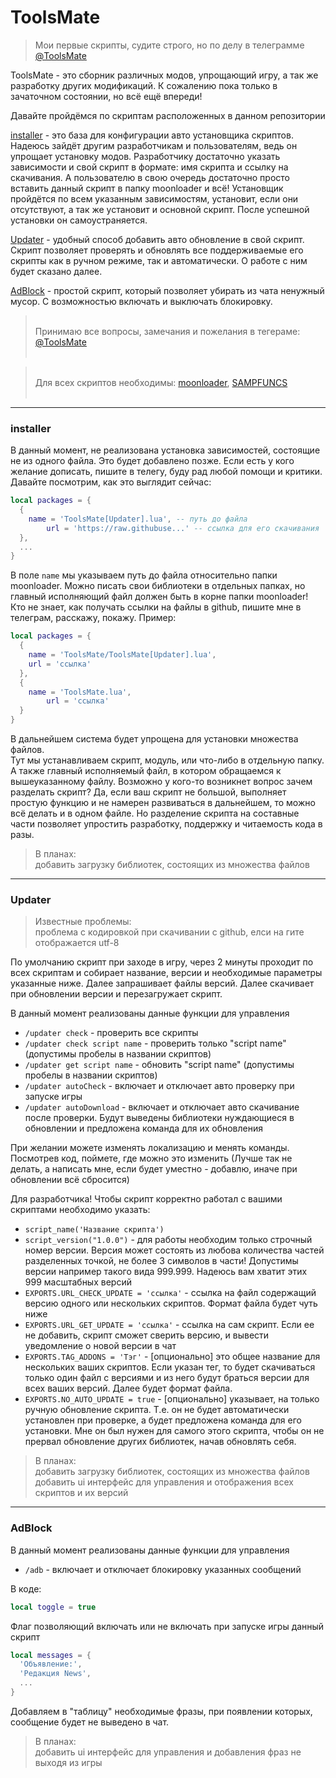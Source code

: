 # ToolsMate

> Мои первые скрипты, судите строго, но по делу в телеграмме [@ToolsMate](https://t.me/ToolsMate)

ToolsMate - это сборник различных модов, упрощающий игру, а так же разработку других модификаций. К сожалению пока только в зачаточном состоянии, но всё ещё впереди!

Давайте пройдёмся по скриптам расположенных в данном репозитории

[installer](#installer) - это база для конфигурации авто установщика скриптов. Надеюсь зайдёт другим разработчикам и пользователям, ведь он упрощает установку модов. Разработчику достаточно указать зависимости и свой скрипт в формате: имя скрипта и ссылку на скачивания. А пользователю в свою очередь достаточно просто вставить данный скрипт в папку moonloader и всё! Установщик пройдётся по всем указанным зависимостям, установит, если они отсутствуют, а так же установит и основной скрипт. После успешной установки он самоустраняется.

[Updater](#updater) - удобный способ добавить авто обновление в свой скрипт. Скрипт позволяет проверять и обновлять все поддерживаемые его скрипты как в ручном режиме, так и автоматически. О работе с ним будет сказано далее.

[AdBlock]() - простой скрипт, который позволяет убирать из чата ненужный мусор. С возможностью включать и выключать блокировку.


><br>Принимаю все вопросы, замечания и пожелания в тегераме: [@ToolsMate](https://t.me/ToolsMate)<br><br>

><br>Для всех скриптов необходимы:
[moonloader](https://www.blast.hk/threads/13305/), 
[SAMPFUNCS](https://www.blast.hk/threads/17/)<br><br>

***

### installer
В данный момент, не реализована установка зависимостей, состоящие не из одного файла. Это будет добавлено позже. Если есть у кого желание дописать, пишите в телегу, буду рад любой помощи и критики.
Давайте посмотрим, как это выглядит сейчас:
```Lua
local packages = {
  {
    name = 'ToolsMate[Updater].lua', -- путь до файла
		url = 'https://raw.githubuse...' -- ссылка для его скачивания
  },
  ...
}
```
В поле ```name``` мы указываем путь до файла относительно папки moonloader. Можно писать свои библиотеки в отдельных папках, но главный исполняющий файл должен быть в корне папки moonloader! Кто не знает, как получать ссылки на файлы в github, пишите мне в телеграм, расскажу, покажу. Пример:
```Lua
local packages = {
  {
    name = 'ToolsMate/ToolsMate[Updater].lua',
    url = 'ссылка'
  },
  {
    name = 'ToolsMate.lua',
		url = 'ссылка'
  }
}
```
В дальнейшем система будет упрощена для установки множества файлов.<br>
Тут мы устанавливаем скрипт, модуль, или что-либо в отдельную папку. А также главный исполняемый файл, в котором обращаемся к вышеуказанному файлу. Возможно у кого-то возникнет вопрос зачем разделать скрипт? Да, если ваш скрипт не большой, выполняет простую функцию и не намерен развиваться в дальнейшем, то можно всё делать и в одном файле. Но разделение скрипта на составные части позволяет упростить разработку, поддержку и читаемость кода в разы.

> В планах:<br> добавить загрузку библиотек, состоящих из множества файлов

***

### Updater
> Известные проблемы:<br>
проблема с кодировкой при скачивании с github, елси на гите отображается utf-8

По умолчанию скрипт при заходе в игру, через 2 минуты проходит по всех скриптам и собирает название, версии и необходимые параметры указанные ниже. Далее запрашивает файлы версий. Далее скачивает при обновлении версии и перезагружает скрипт.

В данный момент реализованы данные функции для управления
+ ```/updater check``` - проверить все скрипты
+ ```/updater check script name``` - проверить только "script name" (допустимы пробелы в названии скриптов)
+ ```/updater get script name``` - обновить "script name" (допустимы пробелы в названии скриптов)
+ ```/updater autoCheck``` - включает и отключает авто проверку при запуске игры
+ ```/updater autoDownload``` - включает и отключает авто скачивание после проверки. Будут выведены библиотеки нуждающиеся в обновлении и предложена команда для их обновления

При желании можете изменять локализацию и менять команды. Посмотрев код, поймете, где можно это изменить (Лучше так не делать, а написать мне, если будет уместно - добавлю, иначе при обновлении всё сбросится)


Для разработчика! Чтобы скрипт корректно работал с вашими скриптами необходимо указать:
+ ```script_name('Название скрипта')```
+ ```script_version("1.0.0")``` - для работы необходим только строчный номер версии.
Версия может состоять из любова количества частей разделенных точкой, не более 3 символов в части! Допустимы версии например такого вида 999.999. Надеюсь вам хватит этих 999 масштабных версий
+ ```EXPORTS.URL_CHECK_UPDATE = 'ссылка'``` - ссылка на файл содержащий версию одного или нескольких скриптов. Формат файла будет чуть ниже
+ ```EXPORTS.URL_GET_UPDATE = 'ссылка'``` - ссылка на сам скрипт. Если ее не добавить, скрипт сможет сверить версию, и вывести уведомление о новой версии в чат
+ ```EXPORTS.TAG_ADDONS = 'Тэг'``` - [опционально] это общее название для нескольких ваших скриптов. Если указан тег, то будет скачиваться только один файл с версиями и из него будут браться версии для всех ваших версий. Далее будет формат файла.
+ ```EXPORTS.NO_AUTO_UPDATE = true``` - [опционально] указывает, на только ручную обновление скрипта. Т.е. он не будет автоматически установлен при проверке, а будет предложена команда для его установки. Мне он был нужен для самого этого скрипта, чтобы он не прервал обновление других библиотек, начав обновлять себя.

> В планах:<br>
добавить загрузку библиотек, состоящих из множества файлов<br>
добавить ui интерфейс для управления и отображения всех скриптов и их версий

***

### AdBlock
В данный момент реализованы данные функции для управления
+ ```/adb``` - включает и отключает блокировку указанных сообщений

В коде:
```Lua
local toggle = true
```
Флаг позволяющий включать или не включать при запуске игры данный скрипт
```Lua
local messages = {
  'Объявление:',
  'Редакция News',
  ...
}
```
Добавляем в "таблицу" необходимые фразы, при появлении которых, сообщение будет не выведено в чат. 

> В планах:<br>добавить ui интерфейс для управления и добавления фраз не выходя из игры
